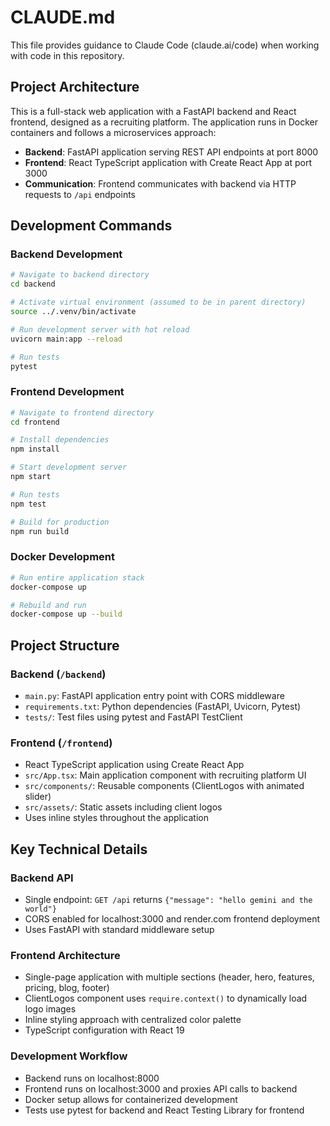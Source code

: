 # CLAUDE.md

This file provides guidance to Claude Code (claude.ai/code) when working with code in this repository.

## Project Architecture

This is a full-stack web application with a FastAPI backend and React frontend, designed as a recruiting platform. The application runs in Docker containers and follows a microservices approach:

- **Backend**: FastAPI application serving REST API endpoints at port 8000
- **Frontend**: React TypeScript application with Create React App at port 3000
- **Communication**: Frontend communicates with backend via HTTP requests to `/api` endpoints

## Development Commands

### Backend Development
```bash
# Navigate to backend directory
cd backend

# Activate virtual environment (assumed to be in parent directory)
source ../.venv/bin/activate

# Run development server with hot reload
uvicorn main:app --reload

# Run tests
pytest
```

### Frontend Development
```bash
# Navigate to frontend directory
cd frontend

# Install dependencies
npm install

# Start development server
npm start

# Run tests
npm test

# Build for production
npm run build
```

### Docker Development
```bash
# Run entire application stack
docker-compose up

# Rebuild and run
docker-compose up --build
```

## Project Structure

### Backend (`/backend`)
- `main.py`: FastAPI application entry point with CORS middleware
- `requirements.txt`: Python dependencies (FastAPI, Uvicorn, Pytest)
- `tests/`: Test files using pytest and FastAPI TestClient

### Frontend (`/frontend`)
- React TypeScript application using Create React App
- `src/App.tsx`: Main application component with recruiting platform UI
- `src/components/`: Reusable components (ClientLogos with animated slider)
- `src/assets/`: Static assets including client logos
- Uses inline styles throughout the application

## Key Technical Details

### Backend API
- Single endpoint: `GET /api` returns `{"message": "hello gemini and the world"}`
- CORS enabled for localhost:3000 and render.com frontend deployment
- Uses FastAPI with standard middleware setup

### Frontend Architecture
- Single-page application with multiple sections (header, hero, features, pricing, blog, footer)
- ClientLogos component uses `require.context()` to dynamically load logo images
- Inline styling approach with centralized color palette
- TypeScript configuration with React 19

### Development Workflow
- Backend runs on localhost:8000
- Frontend runs on localhost:3000 and proxies API calls to backend
- Docker setup allows for containerized development
- Tests use pytest for backend and React Testing Library for frontend